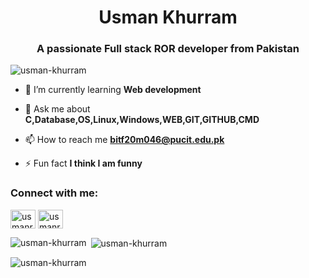 <h1 align="center">Usman Khurram</h1>
<h3 align="center">A passionate Full stack ROR developer from Pakistan</h3>

<p align="left"> <img src="https://komarev.com/ghpvc/?username=usman-khurram&label=Profile%20views&color=0e75b6&style=flat" alt="usman-khurram" /> </p>

- 🌱 I’m currently learning **Web development**

- 💬 Ask me about **C,Database,OS,Linux,Windows,WEB,GIT,GITHUB,CMD**

- 📫 How to reach me **bitf20m046@pucit.edu.pk**

- ⚡ Fun fact **I think I am funny**

<h3 align="left">Connect with me:</h3>
<p align="left">
<a href="https://fb.com/usmanrajpoot" target="blank"><img align="center" src="https://raw.githubusercontent.com/rahuldkjain/github-profile-readme-generator/master/src/images/icons/Social/facebook.svg" alt="usmanrajpoot" height="30" width="40" /></a>
<a href="https://instagram.com/usmanrajpoot916" target="blank"><img align="center" src="https://raw.githubusercontent.com/rahuldkjain/github-profile-readme-generator/master/src/images/icons/Social/instagram.svg" alt="usmanrajpoot916" height="30" width="40" /></a>
</p>

<p><img align="left" src="https://github-readme-stats.vercel.app/api/top-langs?username=usman-khurram&show_icons=true&locale=en&layout=compact" alt="usman-khurram" /></p>

<p>&nbsp;<img align="center" src="https://github-readme-stats.vercel.app/api?username=usman-khurram&show_icons=true&locale=en" alt="usman-khurram" /></p>

<p><img align="center" src="https://github-readme-streak-stats.herokuapp.com/?user=usman-khurram&" alt="usman-khurram" /></p>
